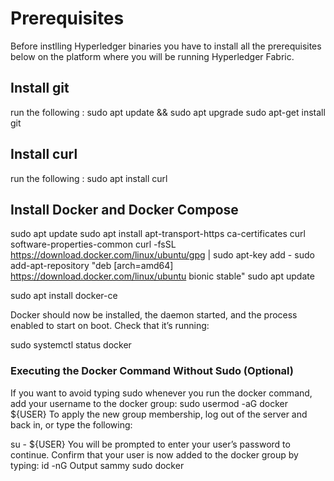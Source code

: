 
# Prerequisites 
Before instlling Hyperledger binaries you have to install all the prerequisites below on the platform where you will be running Hyperledger Fabric.

## Install git
run the following :
sudo apt update && sudo apt upgrade
sudo apt-get install git

## Install curl
run the following :
sudo apt install curl

## Install Docker and Docker Compose

sudo apt update
sudo apt install apt-transport-https ca-certificates curl software-properties-common
curl -fsSL https://download.docker.com/linux/ubuntu/gpg | sudo apt-key add -
sudo add-apt-repository "deb [arch=amd64] https://download.docker.com/linux/ubuntu bionic stable"
sudo apt update

sudo apt install docker-ce


Docker should now be installed, the daemon started, and the process enabled to start on boot. Check that it’s running:

sudo systemctl status docker

### Executing the Docker Command Without Sudo (Optional)
If you want to avoid typing sudo whenever you run the docker command, add your username to the docker group:
sudo usermod -aG docker ${USER}
To apply the new group membership, log out of the server and back in, or type the following:

su - ${USER}
You will be prompted to enter your user’s password to continue.
Confirm that your user is now added to the docker group by typing:
id -nG
Output
sammy sudo docker

